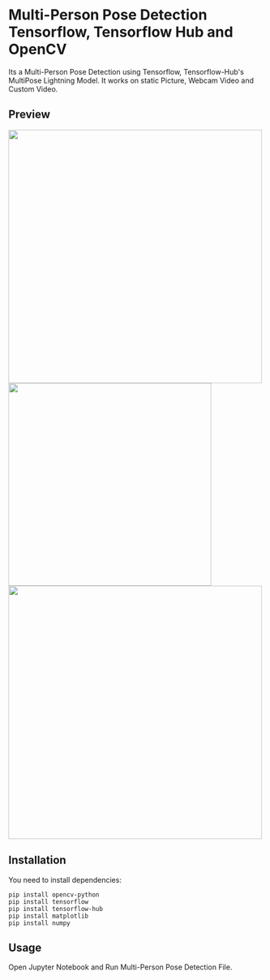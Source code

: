 # Multi-Person Pose Detection Tensorflow, Tensorflow Hub and OpenCV
Its a Multi-Person Pose Detection using Tensorflow, Tensorflow-Hub's MultiPose Lightning Model. It works on static Picture, Webcam Video and Custom Video.

## Preview
<img src="https://user-images.githubusercontent.com/89919240/139535734-c7ee45b4-5027-4b85-a055-c5ad99f288b6.png" width="500" />
<img src="https://user-images.githubusercontent.com/89919240/139535738-a185bdc6-97bf-49f4-9bbe-f13b5467ecdd.png" width="400" />
<img src="https://user-images.githubusercontent.com/89919240/139535994-cfed066f-27a3-48a2-8c7c-436b0e899d23.png" width="500" />


## Installation
You need to install dependencies:
```console
pip install opencv-python
pip install tensorflow
pip install tensorflow-hub
pip install matplotlib
pip install numpy
```

## Usage

Open Jupyter Notebook and Run Multi-Person Pose Detection File.
